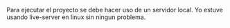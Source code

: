 Para ejecutar el proyecto se debe hacer uso de un servidor local. Yo estuve usando live-server en linux sin ningun problema.